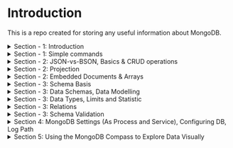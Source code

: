 # Introduction 
This is a repo created for storing any useful information about MongoDB.

<details>
<summary>Section - 1: Introduction</summary>

* MongoDB Data structure:  

![mongoDB](Section-1/intro-structure.jpg)

* MongoDB data format (document-oriented storage format):

![data-format](Section-1/2-data-format.jpg)

* BSON data-format and what is under the hood:

![BSON](Section-1/3-no-schema.jpg)

* MongoDB Ecosystem:

![Ecosystem](Section-1/4-ecosystem.jpg)

* Work with MongoDB:

![mongodb](Section-1/9-work-with-mongo.jpg)
![mongodb2](Section-1/10-inside.jpg)

* Implicit operations in Mongo:

![console output](Section-2/1-implicit.jpg)

## Start working with MongoDB

To add mongo command to your command line:  
<b> win - environment variables - advanced tab - environment variables</b>  
Add here a path to your mongoDB.
![image how to do that](Section-1/5-cmd-configuration.jpg)

[useful link](https://dangphongvanthanh.wordpress.com/2017/06/12/add-mongos-bin-folder-to-the-path-environment-variable/)

<b>BTW</b>, to continue working with course you have to stop MongoDB service and start db manually
using "mongo" command from console. Without it "mongo" command will open mongo service instead of real db.

to stop service - open CMD as admin and `net stop Mongo`

<b>Last step:</b>  
* To make default data storage location: create "data" folder in C: drive and put folder "db" within.
* Otherwise: create another directory (i.e. D:\mongodb-data\db) and put command in cmd:
`mongod --dbpath D:\mongodb-data\db`

<b>Pay attention:</b>
You have to leave your process running (cmd console should be opened) to work with mongoDB service.

* CMD - `mongo`

And now you are in the mongo shell where you can run your commands and queries.
</details>

<details>
<summary>Section - 1: Simple commands</summary>

* `show dbs` - will show existing dbs in selected repository (`--dbpath D:\mongodb-data\db`)
* `use Your_db_name` - will switch to db with selected name. If db does not exist - it will create it automatically.
* `db.products.insertOne({name: "A Book", price: 29.99})` - will create a table named products (it does not exist too) 
in db which we connected to and insert a document inside it.  
Pay attention on non-existing quotation mark in "keys" - you can use key naming without quotations, they will be added
under the hood.  

Here is a console output. InsertedId - generated uniqueId for this insert, acknowledged - verified that this data was inserted.
![console output](Section-1/7-console-output-after-insert.jpg)

* `db.products.find()` - retrieves you all data from collection (from table in SQL world).
* `db.products.find().pretty()` - show this data formatted.
![pretty](Section-1/8-find-pretty.jpg)
</details>

<details>
<summary>Section - 2: JSON-vs-BSON, Basics & CRUD operations</summary>

### Summary
![summary](Section-2/24-Summary.jpg)

### Json vs Bson:
![json-vs-bson](Section-2/2-json-vs-bson.jpg)

* You can set _id field manually and do not rely on autogenerated id.
BTW, you can't insert another document with the same _id.

![id](Section-2/3-_id-field.jpg)

## CRUD Operations:

![crud](Section-2/4-crud-1.jpg)
![crud](Section-2/5-crud-2.jpg)

### Read 
Simple filter: `db.flight.find({intercontinental: true}).pretty()`;
Greater than ($gt): `db.flight.find({distance: {$gt: 10000}}).pretty()`;
FindOne: `db.flight.findOne({distance: {$gt: 10000}})`

### InsertMany and Show results using find. Cursor  
Find does not show you all results, it shows you a cursor by default:  
![cursor](Section-2/11-insert-many.jpg)
![cursor](Section-2/12-find-cursor.jpg)

* Bare in mind that mongodb will increment Id to keep the proper element's order. First came element will contain minor identifier:

![crud](Section-2/6-insert-many.jpg)

### UpdateOne
`db.flight.updateOne({distance: 12000}, {$set: {marker: "new field delete"}})` - will update first document which contains distance: 12000.  
Pay attention on <b>$set</b> - all reserved words start from dollar sign. 
This operator means that you would like to update your document with new field.

### UpdateMany
`db.flight.updateMany({}, {$set: {marker: "to Delete!"}})` - empty curly braces `{}` mean all documents in collection.

### Update
`update` operation works like `updateMany`:  
![crud](Section-2/7-update.jpg)

As you may have noticed first modification using set to `delayed: true` has no modified results because our document already
has this value. When we changed the value to false - log shows us that our value has been changed.

The difference between them - you can use it without `$set` operator, update does accept this syntax.
But it works on another manner:
![crud](Section-2/8-update-2.jpg)

It will override all key-value pairs in document!
![crud](Section-2/9-update-3.jpg)

It works very close to `replaceOne`:
![crud](Section-2/10-replaceone.jpg)

### Delete
`db.flight.deleteOne({departureAirport: "TXL"})` - departureAirport: "TXL" will be used as filter to find what exactly
 we want to delete from collection. Only first found document with "TXL" will be deleted.

### forEach
It is possible to use .forEach operation after find() to do something with every element after filtering:
`db.passengers.find().forEach((passengerData) => {printjson(passengerData)})` - bare in mind forEach uses syntax according
your MongoDB driver. Shell uses Nodejs syntax.

Pay attention:
That's why you cant use `pretty()` after findOne() method - `pretty()` is a method of a Cursor, findOne does not return cursor,
(and `pretty()` does not exist for a single value), findOne returns a sole value.

</details>

<details>
<summary>Section - 2: Projection</summary>

### Projection
Projection means a mechanism to avoid overfetching from database.  
You can use it as a parameter in `find` method:
* `find({}, {name: 1})` - first parameter is a filter, the second is projection. 1 means - "include this data".

![projection](Section-2/13-projection-overfetching.jpg)
![projection](Section-2/14-projection-2.jpg)

By default it will send you objects with _id (because it is a default property) and "name".

* To exclude _id (or any other field) - `find({}, {_id: 0})` - 0 means exclude.
![projection](Section-2/15-projection-3.jpg)

To only name - `find({}, {name: 1, _id: 0})`/

</details>

<details>
<summary>Section - 2: Embedded Documents & Arrays</summary>

![embedded](Section-2/16-Embedded-doc.jpg)
![embedded](Section-2/17-Embedded-array.jpg)

## Array examples:
![arrays](Section-2/18-embedded-doc-example.jpg)
![arrays](Section-2/19-embedded-doc-example-2.jpg)
  
## Simple arrays with find method
![arrays](Section-2/20-arrays-of-string.jpg)
![arrays](Section-2/21-arrays-filter-by.jpg)

## Array of objects with find method
to use find in embedded document you have to use ".":
`find({"status.description": "your_value"})`

description is an embedded document inside status.  
Pay attention that you must use double quotation around `status.description`.

![arrays](Section-2/22-arrays-filter-by.jpg)
![arrays](Section-2/23-arrays-filter-by.jpg)

</details>

<details>
<summary>Section - 3: Schema Basis</summary>

![schema](Section-3/1-schema.jpg)
![schema](Section-3/2-schemaless-to-sqlworld.jpg)
![schema](Section-3/3-schemaless-to-sqlworld-2.jpg)

* SQL Approach (the same structure for all documents):  
You can assign null to your property. The value of such property will not be assign, but the property will be shown
in your data structure.
`db.products.insertOne({name: "Book", details: null})`

</details>

<details>
<summary>Section - 3: Data Schemas, Data Modelling</summary>

![data-modelling](Section-3/6-data-modelling.jpg)
</details>

<details>
<summary>Section - 3: Data Types, Limits and Statistic</summary>

[good link about how mongodb works inside](https://www.datadoghq.com/blog/monitoring-mongodb-performance-metrics-mmap/)

* Data Types:
![types](Section-3/4-Value-types.jpg)

* to get statistic from your database you have to use `stats()` command;
![stats](Section-3/5-stats.jpg)
To prove that it stores a number instead of float you can use `typeof db.numbers.findOne().a` command.

* MongoDB has a couple of hard limits - most importantly, a single document in a collection (including all embedded documents it might have) must be <= 16mb. Additionally, you may only have 100 levels of embedded documents.
[additional-info](https://docs.mongodb.com/manual/reference/bson-types/)

1. NumberDecimal creates a high-precision double value => NumberDecimal("12.99")
2. NumberInt creates a int32 value => NumberInt(55)
3. NumberLong creates a int64 value => NumberLong(7489729384792)

</details>

<details>
<summary>Section - 3: Relations</summary>

##One to One Relations
![relations](Section-3/7-relations-1.jpg)
![onetoone](Section-3/one-to-one/8-relations-one-to-one-1.jpg)
![onetoone](Section-3/one-to-one/9-relations-one-to-one-2.jpg)

* Example with one-to-one relations and call the data using two steps and variable:

![onetoone](Section-3/one-to-one/10-relations-one-to-one-3.jpg)

It's not the best option of storing data. In such case better to store data like embedded data inside patient document.
In most cases better to use embedded approach. 

* Another one-to-one examples, but using references. You still opt to use different collections: 
It could be possible useful if you try to analyze your data. And it's very good if your data stores in different
collections (for load balancing, for example. Or because we are interesting only in cars).

![onetoone](Section-3/one-to-one/11-relations-one-to-one-reference-4.jpg)
![onetoone](Section-3/one-to-one/12-relations-one-to-one-reference-5.jpg)

##One to Many Relations
![onetomany](Section-3/one-to-many/1-one-to-many-schema-1.jpg)
* And brief example of ref and embedded approaches:

![onetomany](Section-3/one-to-many/2-one-to-many-approaches.jpg)
* Additional example:

![onetomany](Section-3/one-to-many/3-additional-example.jpg)

##Many to Many Relations
![manytomany](Section-3/many-to-many/1-collection-relations.jpg)
* Sql World approach with 3 tables, one of them stores a joint data:

![manytomany](Section-3/many-to-many/2-sql-world-approach.jpg)

* MongoDB Approach:

![manytomany](Section-3/many-to-many/3-mongo-db-approach.jpg)

It allows us to use references within one of the data tables.
Advantages from sql and mongo worlds.
Also no reason to use fully embedded approach for some reasons (over-fetching, possible not up-to-date data and so on).

* Summary:
![summary](Section-3/many-to-many/4-summary.jpg)

## Merging And Joining with $lookup()
![aggregate](Section-3/8-merge-aggregate-lookup.jpg)
* Initial doc is:

![aggregate](Section-3/9-merge-aggregate-lookup2.jpg)
* And the result of aggregate + lookup operator:

![aggregate](Section-3/10-merge-aggregate-lookup3.jpg)

</details>

<details>
<summary>Section - 3: Schema Validation</summary>

![validation](Section-3/validation/1-validation-schema.jpg)
![validation](Section-3/validation/2-levels-and-actions.jpg)

* To declare validation for new collection you have to use explicit collection creation using `createCollection` method.
first  parameter is a new collection name.  
second parameter is its structure: validator + $jsonSchema = validate the schema.
1. Right now $jsonSchema is strongly recommended approach.
2. bsonType: "object" - every coming element should be object-like.
3. required: [] - array of required fields.
4. description - error message.
5. items - you can define nested elements validation.
6. validationAction: 'warn' - only warns you about errors in validation, but not blocks you to send a new document.
<pre>
db.createCollection("newNameOfCollection", {
validator: {
    $jsonSchema: {bsonType: "object", required: ["title", "text", "creator", "comments"], 
    properties: {
     title: { bsonTYpe: "string", description: "must be a string and is required" },
     text: { bsonType: "string", description: "must be a string and is required" },
     creator: { bsonTYpe: "objectId", description: "must be an object and is required" },
     comments: { 
        bsonTYpe: "array",
        description: "must be an array!"
        items: { 
            bsonType: "object",
            required: ["text", "authors"] 
            properties: {
                 text: {
                     bsonType: "string",
                     description: "text must be a string!!"
                 },
                 author: {
                     bsonType: "objectId",
                     description: "author must be an objectId"
                 }
               }
            }
        }
    }
}})
</pre>

* To add\modify validation to already existed collection you have to:
<pre>
db.runCommand({
    collMod: "posts",
    validator: { ...YOUR_VALIDATION_STRUCTURE_AS WE DID BEFORE }
    validationAction: 'warn'
    })
</pre>

this code will succeed. You could see a warning in the log file.(next lecture).

</details>

<details>
<summary>Section 4: MongoDB Settings (As Process and Service), Configuring DB, Log Path</summary>

`--directoryperdb` - each db will be stored in a separate directory (under defined by --dbpath)
 Instead of collection of files - collection of nested folders.

* LINUX: 
`--fork` - fork process. Works only for Linux. 
[mongodb start vs mongod --fork](https://stackoverflow.com/questions/21329618/whats-the-difference-between-service-mongodb-start-and-mongod/48459859)
to kill MongoDB service process: `use admin` to switch to admin database. And `db.shutdownServer()`;

* Windows:
To run background MongoDB as background service: `net start MongoDB`.  
This command provides you ability to run Mongo as background service.
to kill MongoDB service process: `net stop MongoDB`.

</details>

<details>
<summary>Section 5: Using the MongoDB Compass to Explore Data Visually</summary>

</details>


